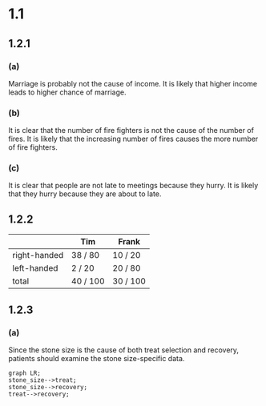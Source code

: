 # 1.1

## 1.2.1
### (a)
Marriage is probably not the cause of income. It is likely that higher income leads to higher chance of marriage.

### (b)
It is clear that the number of fire fighters is not the cause of the number of fires. It is likely that the increasing number of fires causes the more number of fire fighters.

### (c)
It is clear that people are not late to meetings because they hurry. It is likely that they hurry because they are about to late.

## 1.2.2
| | Tim | Frank |
| ---- | ---- | ---- |
| right-handed | 38 / 80 | 10 / 20 |
| left-handed | 2 / 20 | 20 / 80 |
| total | 40 / 100 | 30 / 100 |

## 1.2.3
### (a)
Since the stone size is the cause of both treat selection and recovery, patients should examine the stone size-specific data.
```mermaid
graph LR;
stone_size-->treat;
stone_size-->recovery;
treat-->recovery;
```